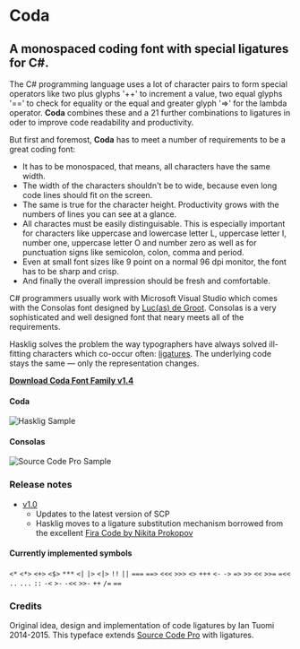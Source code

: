 # Coda 
## A monospaced coding font with special ligatures for C#.

The C# programming language uses a lot of character pairs to form special operators like two plus glyphs '++' to increment a value, two equal glyphs '==' to check for equality or the equal and greater glyph '=>' for the lambda operator.
**Coda** combines these and a 21 further combinations to ligatures in oder to improve code readability and productivity.

But first and foremost, **Coda** has to meet a number of requirements to be a great coding font:
+ It has to be monospaced, that means, all characters have the same width.
+ The width of the characters shouldn't be to wide, because even long code lines should fit on the screen.
+ The same is true for the character height. Productivity grows with the numbers of lines you can see at a glance. 
+ All charactes must be easily distinguisable. This is especially important for characters like uppercase and lowercase letter L, uppercase letter I, number one, uppercase letter O and number zero as well as for punctuation signs like semicolon, colon, comma and period.
+ Even at small font sizes like 9 point on a normal 96 dpi monitor, the font has to be sharp and crisp. 
+ And finally the overall impression should be fresh and comfortable.

C# programmers usually work with Microsoft Visual Studio which comes with the Consolas font designed by [Luc(as) de Groot](https://en.wikipedia.org/wiki/Luc(as)_de_Groot). Consolas is a very sophisticated and well designed font that neary meets all of the requirements. 

Hasklig solves the problem the way typographers have always solved ill-fitting characters which co-occur often: [ligatures](https://en.wikipedia.org/wiki/Typographic_ligature). The underlying code stays the same — only the representation changes.

[**Download Coda Font Family v1.4**](https://github.com/i-tu/Hasklig/releases/download/1.1/Hasklig-1.1.zip)

#### Coda
![Hasklig Sample](hasklig_example.png?raw=true)

#### Consolas
![Source Code Pro Sample](SourceCodeProSample.png?raw=true)

### Release notes
+ [v1.0](https://github.com/i-tu/Hasklig/releases/tag/1.0)
    + Updates to the latest version of SCP
    + Hasklig moves to a ligature substitution mechanism borrowed from the excellent [Fira Code by Nikita Prokopov](https://github.com/tonsky/FiraCode)
#### Currently implemented symbols
`<*` `<*>` `<+>` `<$>` `***` `<|` `|>`  `<|>` `!!` `||` `===` `==>` `<<<` `>>>` `<>` `+++` `<-` `->` `=>` `>>` `<<` `>>=` `=<<` `..` `...` `::` `-<` `>-` `-<<` `>>-` `++` `/=` `==`

### Credits
Original idea, design and implementation of code ligatures by Ian Tuomi 2014-2015.
This typeface extends [Source Code Pro](https://github.com/adobe-fonts/source-code-pro) with ligatures.
